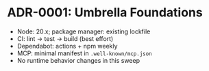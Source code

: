 # ADR-0001: Umbrella Foundations

- Node: 20.x; package manager: existing lockfile
- CI: lint → test → build (best effort)
- Dependabot: actions + npm weekly
- MCP: minimal manifest in `.well-known/mcp.json`
- No runtime behavior changes in this sweep
